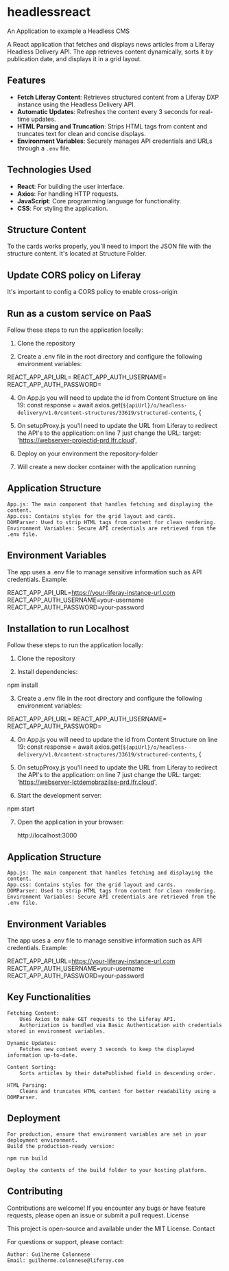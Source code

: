 # headlessreact
An Application to example a Headless CMS

A React application that fetches and displays news articles from a Liferay Headless Delivery API. The app retrieves content dynamically, sorts it by publication date, and displays it in a grid layout. 

## Features

- **Fetch Liferay Content**: Retrieves structured content from a Liferay DXP instance using the Headless Delivery API.
- **Automatic Updates**: Refreshes the content every 3 seconds for real-time updates.
- **HTML Parsing and Truncation**: Strips HTML tags from content and truncates text for clean and concise displays.
- **Environment Variables**: Securely manages API credentials and URLs through a `.env` file.

## Technologies Used

- **React**: For building the user interface.
- **Axios**: For handling HTTP requests.
- **JavaScript**: Core programming language for functionality.
- **CSS**: For styling the application.

## Structure Content

To the cards works properly, you'll need to import the JSON file with the structure content. It's located at Structure Folder.

## Update CORS policy on Liferay
It's important to config a CORS policy to enable cross-origin


## Run as a custom service on PaaS

Follow these steps to run the application locally:

1. Clone the repository

2. Create a .env file in the root directory and configure the following environment variables:

REACT_APP_API_URL=<Your Liferay API URL>
REACT_APP_AUTH_USERNAME=<Your API Username>
REACT_APP_AUTH_PASSWORD=<Your API Password>

4. On App.js you will need to update the id from Content Structure on line 19: const response = await axios.get(`${apiUrl}/o/headless-delivery/v1.0/content-structures/33619/structured-contents`, {
5. On setupProxy.js you'll need to update the URL from Liferay to redirect the API's to the application: on line 7 just change the URL: target: 'https://webserver-projectid-prd.lfr.cloud',  

6. Deploy on your environment the repository-folder

7. Will create a new docker container with the application running

## Application Structure

    App.js: The main component that handles fetching and displaying the content.
    App.css: Contains styles for the grid layout and cards.
    DOMParser: Used to strip HTML tags from content for clean rendering.
    Environment Variables: Secure API credentials are retrieved from the .env file.

## Environment Variables

The app uses a .env file to manage sensitive information such as API credentials. Example:

REACT_APP_API_URL=https://your-liferay-instance-url.com
REACT_APP_AUTH_USERNAME=your-username
REACT_APP_AUTH_PASSWORD=your-password

## Installation to run Localhost

Follow these steps to run the application locally:

1. Clone the repository

2. Install dependencies:

npm install

3. Create a .env file in the root directory and configure the following environment variables:

REACT_APP_API_URL=<Your Liferay API URL>
REACT_APP_AUTH_USERNAME=<Your API Username>
REACT_APP_AUTH_PASSWORD=<Your API Password>

4. On App.js you will need to update the id from Content Structure on line 19: const response = await axios.get(`${apiUrl}/o/headless-delivery/v1.0/content-structures/33619/structured-contents`, {
5. On setupProxy.js you'll need to update the URL from Liferay to redirect the API's to the application: on line 7 just change the URL: target: 'https://webserver-lctdemobrazilse-prd.lfr.cloud',  

6. Start the development server:

npm start

7. Open the application in your browser:

    http://localhost:3000


## Application Structure

    App.js: The main component that handles fetching and displaying the content.
    App.css: Contains styles for the grid layout and cards.
    DOMParser: Used to strip HTML tags from content for clean rendering.
    Environment Variables: Secure API credentials are retrieved from the .env file.

## Environment Variables

The app uses a .env file to manage sensitive information such as API credentials. Example:

REACT_APP_API_URL=https://your-liferay-instance-url.com
REACT_APP_AUTH_USERNAME=your-username
REACT_APP_AUTH_PASSWORD=your-password

## Key Functionalities

    Fetching Content:
        Uses Axios to make GET requests to the Liferay API.
        Authorization is handled via Basic Authentication with credentials stored in environment variables.

    Dynamic Updates:
        Fetches new content every 3 seconds to keep the displayed information up-to-date.

    Content Sorting:
        Sorts articles by their datePublished field in descending order.

    HTML Parsing:
        Cleans and truncates HTML content for better readability using a DOMParser.

## Deployment

    For production, ensure that environment variables are set in your deployment environment.
    Build the production-ready version:

    npm run build

    Deploy the contents of the build folder to your hosting platform.

## Contributing

Contributions are welcome! If you encounter any bugs or have feature requests, please open an issue or submit a pull request.
License

This project is open-source and available under the MIT License.
Contact

For questions or support, please contact:

    Author: Guilherme Colonnese
    Email: guilherme.colonnese@liferay.com




